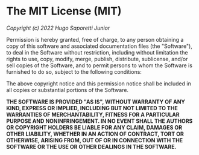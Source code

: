 # The MIT License (MIT)

_Copyright (c) 2022 Hugo Saporetti Junior_

  Permission is hereby granted, free of charge, to any person obtaining a copy of this software and associated
  documentation files (the "Software"), to deal in the Software without restriction, including without limitation the
  rights to use, copy, modify, merge, publish, distribute, sublicense, and/or sell copies of the Software, and to permit
  persons to whom the Software is furnished to do so, subject to the following conditions:

  The above copyright notice and this permission notice shall be included in all copies or substantial portions of the
  Software.

  **THE SOFTWARE IS PROVIDED "AS IS", WITHOUT WARRANTY OF ANY KIND, EXPRESS OR IMPLIED, INCLUDING BUT NOT LIMITED TO THE
  WARRANTIES OF MERCHANTABILITY, FITNESS FOR A PARTICULAR PURPOSE AND NONINFRINGEMENT. IN NO EVENT SHALL THE AUTHORS OR
  COPYRIGHT HOLDERS BE LIABLE FOR ANY CLAIM, DAMAGES OR OTHER LIABILITY, WHETHER IN AN ACTION OF CONTRACT, TORT OR
  OTHERWISE, ARISING FROM, OUT OF OR IN CONNECTION WITH THE SOFTWARE OR THE USE OR OTHER DEALINGS IN THE SOFTWARE.**
